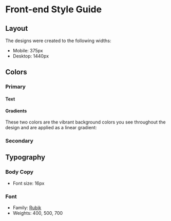 # Front-end Style Guide

## Layout

The designs were created to the following widths:

- Mobile: 375px
- Desktop: 1440px

## Colors

### Primary

#### Text



#### Gradients

These two colors are the vibrant background colors you see throughout the design and are applied as a linear gradient:



### Secondary



## Typography

### Body Copy

- Font size: 16px

### Font

- Family: [Rubik](https://fonts.google.com/specimen/Rubik)
- Weights: 400, 500, 700
